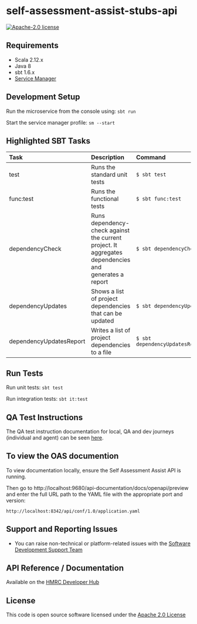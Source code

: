 self-assessment-assist-stubs-api
========================

[![Apache-2.0 license](http://img.shields.io/badge/license-Apache-blue.svg)](http://www.apache.org/licenses/LICENSE-2.0.html)

## Requirements
- Scala 2.12.x
- Java 8
- sbt 1.6.x
- [Service Manager](https://github.com/hmrc/service-manager)

## Development Setup
Run the microservice from the console using: `sbt run`

Start the service manager profile: `sm --start`

## Highlighted SBT Tasks
| Task                    | Description | Command
:------------------------|:------------|:-----
 test                    | Runs the standard unit tests | ```$ sbt test```
 func:test               | Runs the functional tests | ```$ sbt func:test ```
 dependencyCheck         | Runs dependency-check against the current project. It aggregates dependencies and generates a report | ```$ sbt dependencyCheck```
 dependencyUpdates       |  Shows a list of project dependencies that can be updated | ```$ sbt dependencyUpdates```
 dependencyUpdatesReport | Writes a list of project dependencies to a file | ```$ sbt dependencyUpdatesReport```|

## Run Tests
Run unit tests: `sbt test`

Run integration tests: `sbt it:test`

## QA Test Instructions
The QA test instruction documentation for local, QA and dev journeys (individual and agent) can be seen [here](https://confluence.tools.tax.service.gov.uk/pages/viewpage.action?spaceKey=TR&title=QA).

## To view the OAS documention
To view documentation locally, ensure the Self Assessment Assist API is running.

Then go to http://localhost:9680/api-documentation/docs/openapi/preview and enter the full URL path to the YAML file with the appropriate port and version:

```
http://localhost:8342/api/conf/1.0/application.yaml
```

## Support and Reporting Issues

- You can raise non-technical or platform-related issues with the [Software Development Support Team](https://developer.service.hmrc.gov.uk/developer/support)

## API Reference / Documentation
Available on the [HMRC Developer Hub](https://developer.qa.tax.service.gov.uk/api-documentation/docs/api/service/self-assessment-assist/1.0)

## License
This code is open source software licensed under the [Apache 2.0 License]("http://www.apache.org/licenses/LICENSE-2.0.html")